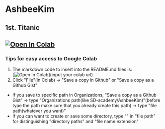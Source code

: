 # AshbeeKim

## 1st. Titanic



  [![Open In Colab](https://colab.research.google.com/assets/colab-badge.svg)](https://colab.research.google.com/gist/AshbeeKim/3fdf6bf82ac3ab2dc0b0d2b88e8f3053/dl_titanic_ashbeekim.ipynb)
-----------------

### Tips for easy access to Google Colab
1. The markdown code to insert into the README.md files is:  
  [![Open In Colab](https://colab.research.google.com/assets/colab-badge.svg)](input your colab url)
2. Click "File"(in Colab) -> "Save a copy in Github" or "Save a copy as a Github Gist"
  * If you save to specific path in Organizations, "Save a copy as a Github Gist" -> type "Organizations path(like SD-academy/AshbeeKim)"(before type the path make sure that you already create this path) -> type "file path(whatever you want)"
  * If you can want to create or save some directory, type "\" in "file path" for distinguishing "directory paths" and "file name.extension"
